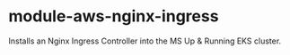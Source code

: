 # module-aws-nginx-ingress
Installs an Nginx Ingress Controller into the MS Up &amp; Running EKS cluster.
